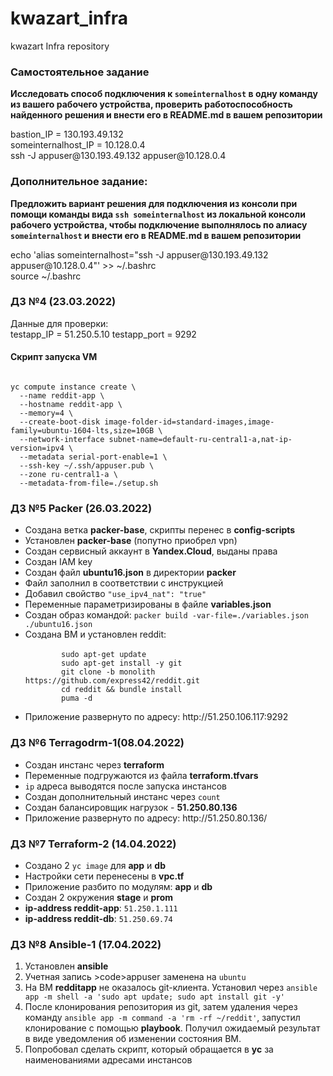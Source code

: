 # kwazart_infra
kwazart Infra repository

<h3>Самостоятельное задание</h3>
<b>
Исследовать способ подключения к <code>someinternalhost</code> в одну
команду из вашего рабочего устройства, проверить работоспособность
найденного решения и внести его в README.md в вашем репозитории
</b>
<p>
bastion_IP = 130.193.49.132<br>
someinternalhost_IP = 10.128.0.4<br>
ssh -J appuser@130.193.49.132 appuser@10.128.0.4<br>
</p>


<h3>Дополнительное задание:</h3>
<b>
Предложить вариант решения для подключения из консоли при помощи
команды вида <code>ssh someinternalhost</code> из локальной консоли рабочего
устройства, чтобы подключение выполнялось по алиасу
<code>someinternalhost</code> и внести его в README.md в вашем репозитории
</b>
<p>
echo 'alias someinternalhost="ssh -J appuser@130.193.49.132 appuser@10.128.0.4"' >> ~/.bashrc <br>
source ~/.bashrc <br>
</p>


<h3>ДЗ №4 (23.03.2022)</h3>
<p>
Данные для проверки:<br>
testapp_IP = 51.250.5.10
testapp_port = 9292
</p>

<h4>Скрипт запуска VM</h4>
<code>
yc compute instance create \
  --name reddit-app \
  --hostname reddit-app \
  --memory=4 \
  --create-boot-disk image-folder-id=standard-images,image-family=ubuntu-1604-lts,size=10GB \
  --network-interface subnet-name=default-ru-central1-a,nat-ip-version=ipv4 \
  --metadata serial-port-enable=1 \
  --ssh-key ~/.ssh/appuser.pub \
  --zone ru-central1-a \
  --metadata-from-file=./setup.sh
</code>

<h3> ДЗ №5 Packer (26.03.2022)</h3>
<ul>
	<li>Создана ветка <b>packer-base</b>, скрипты перенес в <b>config-scripts</b></li>
	<li>Установлен <b>packer-base</b> (попутно приобрел vpn)</li>
	<li>Создан сервисный аккаунт в <b>Yandex.Cloud</b>, выданы права</li>
	<li>Создан IAM key</li>
	<li>Создан файл <b>ubuntu16.json</b> в директории <b>packer</b></li>
	<li>Файл заполнил в соответствии с инструкцией</li>
	<li>Добавил свойство <code>"use_ipv4_nat": "true"</code></li>
	<li>Переменные параметризированы в файле <b>variables.json</b></li>
	<li>Создан образ командой: <code>packer build -var-file=./variables.json ./ubuntu16.json</code></li>
	<li>Создана ВМ и установлен reddit: <br>
		<code>
		sudo apt-get update
		sudo apt-get install -y git
		git clone -b monolith https://github.com/express42/reddit.git
		cd reddit && bundle install
		puma -d
		</code>
	</li>
	<li>Приложение развернуто по адресу: http://51.250.106.117:9292</li>
</ul>

<h3> ДЗ №6 Terragodrm-1(08.04.2022)</h3>
<ul>
	<li>Создан инстанс через <b>terraform</b></li>
	<li>Переменные подгружаются из файла <b>terraform.tfvars</b></li>
	<li><code>ip</code> адреса выводятся после запуска инстансов</li>
	<li>Создан дополнительный инстанс через <code>count</code></li>
	<li>Создан балансировщик нагрузок - <b>51.250.80.136</b></li>
	<li>Приложение развернуто по адресу: http://51.250.80.136/</li>
</ul>

<h3> ДЗ №7 Terraform-2 (14.04.2022)</h3>
<ul>
	<li>Создано 2 <code>yc image</code> для <b>app</b> и <b>db</b></li>
	<li>Настройки сети перенесены в <b>vpc.tf</b></li>
	<li>Приложение разбито по модулям: <b>app</b> и <b>db</b></li>
	<li>Создан 2 окружения <b>stage</b> и <b>prom</b></li>
	<li><b>ip-address reddit-app</b>: <code>51.250.1.111</code></li>
	<li><b>ip-address reddit-db</b>: <code>51.250.69.74</code></li>
</ul>

<h3> ДЗ №8 Ansible-1 (17.04.2022)</h3>
<ol>
	<li>Установлен <b>ansible</b></li>
	<li>Учетная запись >code>appuser</code> заменена на <code>ubuntu</code></li>
	<li>На ВМ <b>redditapp</b> не оказалось git-клиента. Установил через <code>ansible app -m shell -a 'sudo apt update; sudo apt install git -y'</code></li>
	<li>После клонирования репозитория из git, затем удаления через команду <code>ansible app -m command -a 'rm -rf ~/reddit'</code>, запустил клонирование с помощью <b>playbook</b>. Получил ожидаемый результат в виде уведомления об изменении состояния ВМ.</li>
	<li>Попробовал сделать скрипт, который обращается в <b>yc</b> за наименованиями адресами инстансов </li>
</ol>
